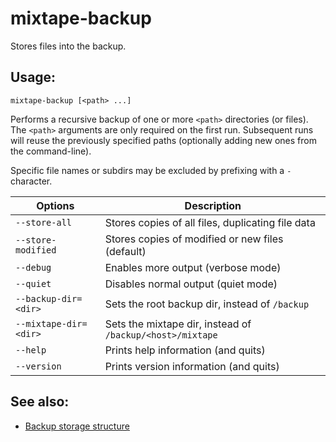 # mixtape-backup

Stores files into the backup.


## Usage:

    mixtape-backup [<path> ...]

Performs a recursive backup of one or more `<path>` directories (or files).
The `<path>` arguments are only required on the first run. Subsequent runs
will reuse the previously specified paths (optionally adding new ones from
the command-line).

Specific file names or subdirs may be excluded by prefixing with a `-`
character.

| Options               | Description                                               |
| --------------------- | --------------------------------------------------------- |
| `--store-all`         | Stores copies of all files, duplicating file data         |
| `--store-modified`    | Stores copies of modified or new files (default)          |
| `--debug`             | Enables more output (verbose mode)                        |
| `--quiet`             | Disables normal output (quiet mode)                       |
| `--backup-dir=<dir>`  | Sets the root backup dir, instead of `/backup`            |
| `--mixtape-dir=<dir>` | Sets the mixtape dir, instead of `/backup/<host>/mixtape` |
| `--help`              | Prints help information (and quits)                       |
| `--version`           | Prints version information (and quits)                    |


## See also:

* [Backup storage structure](storage.md)
